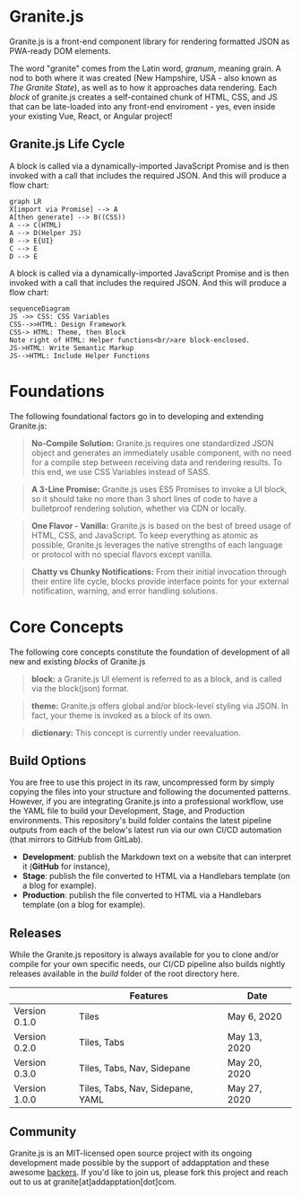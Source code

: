 # Granite.js

Granite.js is a front-end component library for rendering formatted JSON as PWA-ready DOM elements.

The word "granite" comes from the Latin word, _granum_, meaning grain. A nod to both where it was created (New Hampshire, USA - also known as _The Granite State_), as well as to how it approaches data rendering. Each _block_ of granite.js creates a self-contained chunk of HTML, CSS, and JS that can be late-loaded into any front-end enviroment - yes, even inside your existing Vue, React, or Angular project!

## Granite.js Life Cycle

A block is called via a dynamically-imported JavaScript Promise and is then invoked with a call that includes the required JSON. 
And this will produce a flow chart:

```mermaid
graph LR
X[import via Promise] --> A
A[then generate] --> B((CSS))
A --> C(HTML)
A --> D(Helper JS)
B --> E{UI}
C --> E
D --> E
```
A block is called via a dynamically-imported JavaScript Promise and is then invoked with a call that includes the required JSON. 
And this will produce a flow chart:


```mermaid
sequenceDiagram
JS ->> CSS: CSS Variables 
CSS-->>HTML: Design Framework
CSS-> HTML: Theme, then Block
Note right of HTML: Helper functions<br/>are block-enclosed.
JS->HTML: Write Semantic Markup
JS-->HTML: Include Helper Functions
```

# Foundations

The following foundational factors go in to developing and extending Granite.js: 

> **No-Compile Solution:** Granite.js requires one standardized JSON object and generates an immediately usable component, with no need for a compile step between receiving data and rendering results. To this end, we use CSS Variables instead of SASS.

> **A 3-Line Promise:** Granite.js uses ES5 Promises to invoke a UI block, so it should take no more than 3 short lines of code to have a bulletproof rendering solution, whether via CDN or locally. 

> **One Flavor - Vanilla:** Granite.js is based on the best of breed usage of HTML, CSS, and JavaScript. To keep everything as atomic as possible, Granite.js leverages the native strengths of each language or protocol with no special flavors except vanilla. 

> **Chatty vs Chunky Notifications:** From their initial invocation through their entire life cycle, blocks provide interface points for your external notification, warning, and error handling solutions.  

# Core Concepts

The following core concepts constitute the foundation of development of all new and existing _blocks_ of Granite.js 

> **block:** a Granite.js UI element is referred to as a block, and is called via the block(json) format.

> **theme:** Granite.js offers global and/or block-level styling via JSON. In fact, your theme is invoked as a block of its own.

> **dictionary:** This concept is currently under reevaluation.

##  Build Options

You are free to use this project in its raw, uncompressed form by simply copying the files into your structure and following the documented patterns. However, if you are integrating Granite.js into a professional workflow, use the YAML file to build your Development, Stage, and Production environments. This repository's build folder contains the latest pipeline outputs from each of the below's latest run via our own CI/CD automation (that mirrors to GitHub from GitLab).

- **Development**: publish the Markdown text on a website that can interpret it (**GitHub** for instance),
- **Stage**: publish the file converted to HTML via a Handlebars template (on a blog for example).
- **Production**: publish the file converted to HTML via a Handlebars template (on a blog for example).

## Releases

While the Granite.js repository is always available for you to clone and/or compile for your own specific needs, our CI/CD pipeline also builds nightly releases available in the _build_ folder of the root directory here. 

|                |Features                          |Date                         |
|----------------|-------------------------------|-----------------------------|
|Version 0.1.0|Tiles            |May 6, 2020            |
|Version 0.2.0          |Tiles, Tabs            |May 13, 2020           |
|Version 0.3.0          |Tiles, Tabs, Nav, Sidepane|May 20, 2020|
|Version 1.0.0          |Tiles, Tabs, Nav, Sidepane, YAML|May 27, 2020|


## Community

Granite.js is an MIT-licensed open source project with its ongoing development made possible by the support of addapptation and these awesome [backers](https://addapptation.com). If you'd like to join us, please fork this project and reach out to us at granite[at]addapptation[dot]com. 

